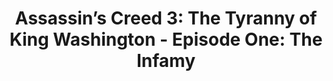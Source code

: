 ---
title: "Assassin’s Creed 3: The Tyranny of King Washington - Episode One: The Infamy"
platform: Xbox 360
completed: 2019-12-31
---